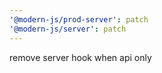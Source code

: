 ```yaml
---
'@modern-js/prod-server': patch
'@modern-js/server': patch
---
```


remove server hook when api only
